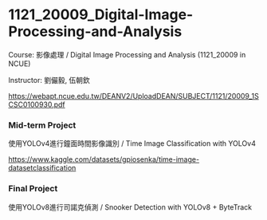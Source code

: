 # 1121_20009_Digital-Image-Processing-and-Analysis
Course: 影像處理 / Digital Image Processing and Analysis (1121_20009 in NCUE)

Instructor: 劉儼毅, 伍朝欽

https://webapt.ncue.edu.tw/DEANV2/UploadDEAN/SUBJECT/1121/20009_1SCSC0100930.pdf

### Mid-term Project
使用YOLOv4進行鐘面時間影像識別 / Time Image Classification with YOLOv4

https://www.kaggle.com/datasets/gpiosenka/time-image-datasetclassification

### Final Project
使用YOLOv8進行司諾克偵測 / Snooker Detection with YOLOv8 + ByteTrack

